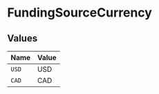 # FundingSourceCurrency


## Values

| Name  | Value |
| ----- | ----- |
| `USD` | USD   |
| `CAD` | CAD   |